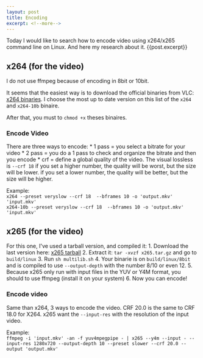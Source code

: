 ```yaml
---
layout: post
title: Encoding
excerpt: <!--more-->
---
```


Today I would like to search how to encode video using x264/x265 command line on Linux.
And here my research about it.
{{post.excerpt}}

## x264 (for the video)

I do not use ffmpeg because of encoding in 8bit or 10bit.

It seems that the easiest way is to download the official binaries from VLC: [x264 binaries](http://ftp.videolan.org/pub/videolan/x264/binaries/linux-x86_64/).
I choose the most up to date version on this list of the `x264` and `x264-10b` binaire.

After that, you must to `chmod +x` theses binaires.

### Encode Video

There are three ways to encode:
	* 1 pass = you select a bitrate for your video
	* 2 pass = you do a 1 pass to check and organize the bitrate and then you encode
	* crf = define a global quality of the video. The visual lossless is `--crf 18`
		if you set a higher number, the quality will be worst, but the size will be lower.
		if you set a lower number, the quality will be better, but the size will be higher.

Example:<br>
	`x264 --preset veryslow --crf 18  --bframes 10 -o 'output.mkv' 'input.mkv'`<br>
	`x264-10b --preset veryslow --crf 18  --bframes 10 -o 'output.mkv' 'input.mkv'`



## x265 (for the video)

For this one, I've used a tarball version, and compiled it:
	1. Download the last version here: [x265 tarball](http://ftp.videolan.org/pub/videolan/x265/)
	2. Extract it: `tar -xvzf x265.tar.gz` and go to `build/linux`
	3. Run `sh multilib.sh`
	4. Your binarie is on `build/linux/8bit` and is compiled to use `--output-depth` with the number 8/10 or even 12.
	5. Because x265 only run with input files in the YUV or Y4M format, you should to use ffmpeg (install it on your system)
	6. Now you can encode!

### Encode video

Same than x264, 3 ways to encode the video. CRF 20.0 is the same to CRF 18.0 for X264.
x265 want the `--input-res` with the resolution of the input video.

Example:<br>
	`ffmpeg -i 'input.mkv' -an -f yuv4mpegpipe - | x265 --y4m --input - --input-res 1280x720 --output-depth 10 --preset slower --crf 20.0 --output 'output.mkv'`
